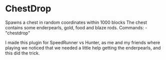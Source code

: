 # ChestDrop
Spawns a chest in random coordinates within 1000 blocks 
The chest contains some enderpearls, gold, food and blaze rods.
Commands:
  -"chestdrop"

I made this plugin for SpeedRunner vs Hunter, as me and my friends where playing we noticed that we needed a little help getting the enderpearls, and this did the trick.

